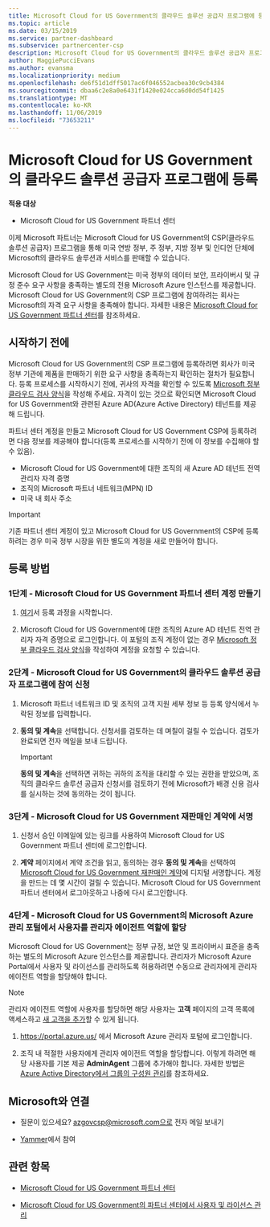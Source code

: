 ```yaml
---
title: Microsoft Cloud for US Government의 클라우드 솔루션 공급자 프로그램에 등록 | Microsoft Cloud for US Government 파트너 센터
ms.topic: article
ms.date: 03/15/2019
ms.service: partner-dashboard
ms.subservice: partnercenter-csp
description: Microsoft Cloud for US Government의 클라우드 솔루션 공급자 프로그램에 등록하기 전에 CSP 프로그램 요구 사항에 대해 자세히 알아보세요.
author: MaggiePucciEvans
ms.author: evansma
ms.localizationpriority: medium
ms.openlocfilehash: de6f51d1dff5017ac6f046552acbea30c9cb4384
ms.sourcegitcommit: dbaa6c2e8a0e6431f1420e024cca6d0dd54f1425
ms.translationtype: MT
ms.contentlocale: ko-KR
ms.lasthandoff: 11/06/2019
ms.locfileid: "73653211"
---
```

# <a name="enroll-in-the-cloud-solution-provider-program-for-microsoft-cloud-for-us-government"></a>Microsoft Cloud for US Government의 클라우드 솔루션 공급자 프로그램에 등록

**적용 대상**

-  Microsoft Cloud for US Government 파트너 센터

이제 Microsoft 파트너는 Microsoft Cloud for US Government의 CSP(클라우드 솔루션 공급자) 프로그램을 통해 미국 연방 정부, 주 정부, 지방 정부 및 인디언 단체에 Microsoft의 클라우드 솔루션과 서비스를 판매할 수 있습니다. 

Microsoft Cloud for US Government는 미국 정부의 데이터 보안, 프라이버시 및 규정 준수 요구 사항을 충족하는 별도의 전용 Microsoft Azure 인스턴스를 제공합니다. Microsoft Cloud for US Government의 CSP 프로그램에 참여하려는 회사는 Microsoft의 자격 요구 사항을 충족해야 합니다. 자세한 내용은 [Microsoft Cloud for US Government 파트너 센터](partner-center-for-microsoft-us-govt-cloud.md)를 참조하세요.

## <a name="before-you-begin"></a>시작하기 전에

Microsoft Cloud for US Government의 CSP 프로그램에 등록하려면 회사가 미국 정부 기관에 제품을 판매하기 위한 요구 사항을 충족하는지 확인하는 절차가 필요합니다. 등록 프로세스를 시작하시기 전에, 귀사의 자격을 확인할 수 있도록 [Microsoft 정부 클라우드 검사 양식](https://azuregov.microsoft.com/csp)을 작성해 주세요. 자격이 있는 것으로 확인되면 Microsoft Cloud for US Government와 관련된 Azure AD(Azure Active Directory) 테넌트를 제공해 드립니다.  

파트너 센터 계정을 만들고 Microsoft Cloud for US Government CSP에 등록하려면 다음 정보를 제공해야 합니다(등록 프로세스를 시작하기 전에 이 정보를 수집해야 할 수 있음).

-  Microsoft Cloud for US Government에 대한 조직의 새 Azure AD 테넌트 전역 관리자 자격 증명
-  조직의 Microsoft 파트너 네트워크(MPN) ID 
-  미국 내 회사 주소

> [!IMPORTANT]  
> 기존 파트너 센터 계정이 있고 Microsoft Cloud for US Government의 CSP에 등록하려는 경우 미국 정부 시장을 위한 별도의 계정을 새로 만들어야 합니다.

## <a name="how-to-enroll"></a>등록 방법 

### <a name="step-1---create-a-partner-center-account-for-microsoft-cloud-for-us-government"></a>1단계 - Microsoft Cloud for US Government 파트너 센터 계정 만들기

1.  [여기](https://partnercenter.microsoft.com/register/resellerusgjoinnow)서 등록 과정을 시작합니다. 

2.  Microsoft Cloud for US Government에 대한 조직의 Azure AD 테넌트 전역 관리자 자격 증명으로 로그인합니다. 이 포털의 조직 계정이 없는 경우 [Microsoft 정부 클라우드 검사 양식](https://azuregov.microsoft.com/csp)을 작성하여 계정을 요청할 수 있습니다.


### <a name="step-2---apply-to-participate-in-the-cloud-solution-provider-program-for-microsoft-cloud-for-us-government"></a>2단계 - Microsoft Cloud for US Government의 클라우드 솔루션 공급자 프로그램에 참여 신청

1.  Microsoft 파트너 네트워크 ID 및 조직의 고객 지원 세부 정보 등 등록 양식에서 누락된 정보를 입력합니다. 

2.  **동의 및 계속**을 선택합니다. 신청서를 검토하는 데 며칠이 걸릴 수 있습니다. 검토가 완료되면 전자 메일을 보내 드립니다.

    > [!IMPORTANT]  
    > **동의 및 계속**을 선택하면 귀하는 귀하의 조직을 대리할 수 있는 권한을 받았으며, 조직의 클라우드 솔루션 공급자 신청서를 검토하기 전에 Microsoft가 배경 신용 검사를 실시하는 것에 동의하는 것이 됩니다.


### <a name="step-3---sign-the-reseller-agreement-for-microsoft-cloud-for-us-government"></a>3단계 - Microsoft Cloud for US Government 재판매인 계약에 서명

1. 신청서 승인 이메일에 있는 링크를 사용하여 Microsoft Cloud for US Government 파트너 센터에 로그인합니다. 

2. **계약** 페이지에서 계약 조건을 읽고, 동의하는 경우 **동의 및 계속**을 선택하여 [Microsoft Cloud for US Government 재판매인 계약](https://go.microsoft.com/fwlink/p/?linkid=843364)에 디지털 서명합니다. 계정을 만드는 데 몇 시간이 걸릴 수 있습니다. Microsoft Cloud for US Government 파트너 센터에서 로그아웃하고 나중에 다시 로그인합니다.


### <a name="step-4---assign-users-to-the-admin-agent-role-in-the-microsoft-azure-admin-portal-for-microsoft-cloud-for-us-government"></a>4단계 - Microsoft Cloud for US Government의 Microsoft Azure 관리 포털에서 사용자를 관리자 에이전트 역할에 할당

Microsoft Cloud for US Government는 정부 규정, 보안 및 프라이버시 표준을 충족하는 별도의 Microsoft Azure 인스턴스를 제공합니다. 관리자가 Microsoft Azure Portal에서 사용자 및 라이선스를 관리하도록 허용하려면 수동으로 관리자에게 관리자 에이전트 역할을 할당해야 합니다.

> [!NOTE]  
> 관리자 에이전트 역할에 사용자를 할당하면 해당 사용자는 **고객** 페이지의 고객 목록에 액세스하고 [새 고객을 추가](add-a-new-customer.md)할 수 있게 됩니다.   

1.  https://portal.azure.us/ 에서 Microsoft Azure 관리자 포털에 로그인합니다.

2.  조직 내 적절한 사용자에게 관리자 에이전트 역할을 할당합니다. 이렇게 하려면 해당 사용자를 기본 제공 **AdminAgent** 그룹에 추가해야 합니다. 자세한 방법은 [Azure Active Directory에서 그룹의 구성원 관리](https://docs.microsoft.com/azure/active-directory/active-directory-groups-members-azure-portal)를 참조하세요.
 
## <a name="connect-with-us"></a>Microsoft와 연결

- 질문이 있으세요? azgovcsp@microsoft.com으로 전자 메일 보내기

- [Yammer](https://www.yammer.com/cloudpartnercommunity/#/threads/inGroup?type=in_group&feedId=11509777&view=all)에서 참여 

## <a name="related-topics"></a>관련 항목

-  [Microsoft Cloud for US Government 파트너 센터](partner-center-for-microsoft-us-govt-cloud.md)

-  [Microsoft Cloud for US Government의 파트너 센터에서 사용자 및 라이선스 관리](user-management-in-partner-center-for-microsoft-us-govt-cloud.md)


